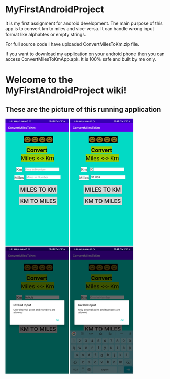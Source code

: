 # MyFirstAndroidProject
It is my first assignment for android development. The main purpose of this app is to convert km to miles and vice-versa. 
It can handle wrong input format like alphabtes or empty strings.

For full source code I have uploaded ConvertMilesToKm.zip file.

If you want to download my application on your android phone then you can access ConvertMilesToKmApp.apk. It is 100% safe and built by me only.

# Welcome to the MyFirstAndroidProject wiki!
## These are the picture of this running application
<img src="https://github.com/princemehta2001/MyFirstAndroidProject/blob/master/photos/Screenshot_2020-08-02-01-51-19-981_com.example.convertmilestokm.jpg " width="200" height="400" />
<img src="https://github.com/princemehta2001/MyFirstAndroidProject/blob/master/photos/Screenshot_2020-08-02-01-51-28-312_com.example.convertmilestokm.jpg" width="200" height="400" />
<img src="https://github.com/princemehta2001/MyFirstAndroidProject/blob/master/photos/Screenshot_2020-08-02-01-51-42-426_com.example.convertmilestokm.jpg" width="200" height="400" />
<img src="https://github.com/princemehta2001/MyFirstAndroidProject/blob/master/photos/Screenshot_2020-08-02-01-51-50-475_com.example.convertmilestokm.jpg" width="200" height="400" />


